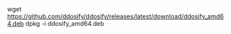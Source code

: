wget https://github.com/ddosify/ddosify/releases/latest/download/ddosify_amd64.deb
dpkg -i ddosify_amd64.deb

